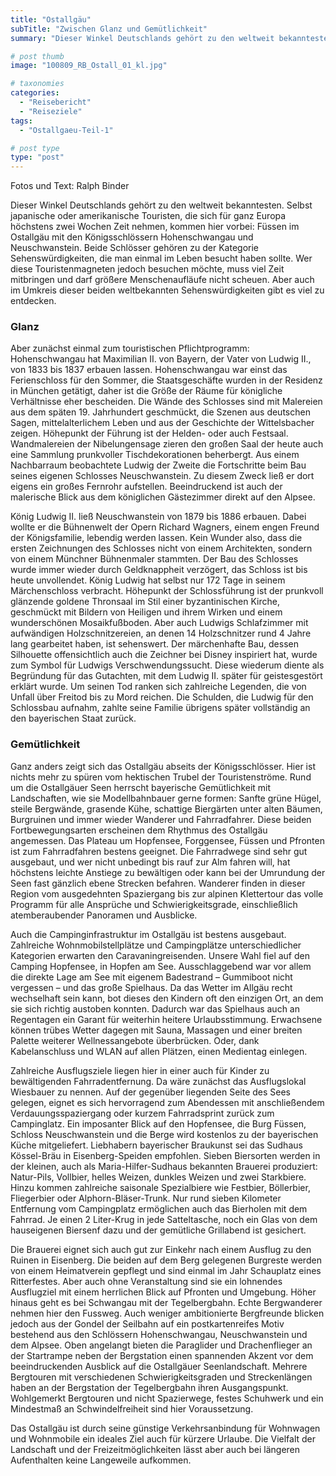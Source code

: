 ```yaml
---
title: "Ostallgäu"
subTitle: "Zwischen Glanz und Gemütlichkeit"
summary: "Dieser Winkel Deutschlands gehört zu den weltweit bekanntesten. Selbst japanische oder amerikanische Touristen, die sich für ganz Europa höchstens zwei Wochen Zeit nehmen, kommen hier vorbei: Füssen im Ostallgäu mit den Königsschlössern Hohenschwangau und Neuschwanstein. Beide Schlösser gehören zu }"

# post thumb
image: "100809_RB_Ostall_01_kl.jpg"

# taxonomies
categories: 
  - "Reisebericht"
  - "Reiseziele"
tags:
  - "Ostallgaeu-Teil-1"

# post type
type: "post"
---
```


Fotos und Text: Ralph Binder 

Dieser Winkel Deutschlands gehört zu den weltweit bekanntesten. Selbst japanische oder amerikanische Touristen, die sich für ganz Europa höchstens zwei Wochen Zeit nehmen, kommen hier vorbei: Füssen im Ostallgäu mit den Königsschlössern Hohenschwangau und Neuschwanstein. Beide Schlösser gehören zu der Kategorie Sehenswürdigkeiten, die man einmal im Leben besucht haben sollte. Wer diese Touristenmagneten jedoch besuchen möchte, muss viel Zeit mitbringen und darf größere Menschenaufläufe nicht scheuen. Aber auch im Umkreis dieser beiden weltbekannten Sehenswürdigkeiten gibt es viel zu entdecken.  

### Glanz

Aber zunächst einmal zum touristischen Pflichtprogramm: Hohenschwangau hat Maximilian II. von Bayern, der Vater von Ludwig II., von 1833 bis 1837 erbauen lassen. Hohenschwangau war einst das Ferienschloss für den Sommer, die Staatsgeschäfte wurden in der Residenz in München getätigt, daher ist die Größe der Räume für königliche Verhältnisse eher bescheiden. Die Wände des Schlosses sind mit Malereien aus dem späten 19. Jahrhundert geschmückt, die Szenen aus deutschen Sagen, mittelalterlichem Leben und aus der Geschichte der Wittelsbacher zeigen. Höhepunkt der Führung ist der Helden- oder auch Festsaal. Wandmalereien der Nibelungensage zieren den großen Saal der heute auch eine Sammlung prunkvoller Tischdekorationen beherbergt. Aus einem Nachbarraum beobachtete Ludwig der Zweite die Fortschritte beim Bau seines eigenen Schlosses Neuschwanstein. Zu diesem Zweck ließ er dort eigens ein großes Fernrohr aufstellen. Beeindruckend ist auch der malerische Blick aus dem königlichen Gästezimmer direkt auf den Alpsee.  

 König Ludwig II. ließ Neuschwanstein von 1879 bis 1886 erbauen. Dabei wollte er die Bühnenwelt der Opern Richard Wagners, einem engen Freund der Königsfamilie, lebendig werden lassen. Kein Wunder also, dass die ersten Zeichnungen des Schlosses nicht von einem Architekten, sondern von einem Münchner Bühnenmaler stammten. Der Bau des Schlosses wurde immer wieder durch Geldknappheit verzögert, das Schloss ist bis heute unvollendet. König Ludwig hat selbst nur 172 Tage in seinem Märchenschloss verbracht. Höhepunkt der Schlossführung ist der prunkvoll glänzende goldene Thronsaal im Stil einer byzantinischen Kirche, geschmückt mit Bildern von Heiligen und ihrem Wirken und einem wunderschönen Mosaikfußboden. Aber auch Ludwigs Schlafzimmer mit aufwändigen Holzschnitzereien, an denen 14 Holzschnitzer rund 4 Jahre lang gearbeitet haben, ist sehenswert. Der märchenhafte Bau, dessen Silhouette offensichtlich auch die Zeichner bei Disney inspiriert hat, wurde zum Symbol für Ludwigs Verschwendungssucht. Diese wiederum diente als Begründung für das Gutachten, mit dem Ludwig II. später für geistesgestört erklärt wurde. Um seinen Tod ranken sich zahlreiche Legenden, die von Unfall über Freitod bis zu Mord reichen. Die Schulden, die Ludwig für den Schlossbau aufnahm, zahlte seine Familie übrigens später vollständig an den bayerischen Staat zurück.  

### Gemütlichkeit

Ganz anders zeigt sich das Ostallgäu abseits der Königsschlösser. Hier ist nichts mehr zu spüren vom hektischen Trubel der Touristenströme. Rund um die Ostallgäuer Seen herrscht bayerische Gemütlichkeit mit Landschaften, wie sie Modellbahnbauer gerne formen: Sanfte grüne Hügel, steile Bergwände, grasende Kühe, schattige Biergärten unter alten Bäumen, Burgruinen und immer wieder Wanderer und Fahrradfahrer. Diese beiden Fortbewegungsarten erscheinen dem Rhythmus des Ostallgäu angemessen. Das Plateau um Hopfensee, Forggensee, Füssen und Pfronten ist zum Fahrradfahren bestens geeignet. Die Fahrradwege sind sehr gut ausgebaut, und wer nicht unbedingt bis rauf zur Alm fahren will, hat höchstens leichte Anstiege zu bewältigen oder kann bei der Umrundung der Seen fast gänzlich ebene Strecken befahren. Wanderer finden in dieser Region vom ausgedehnten Spaziergang bis zur alpinen Klettertour das volle Programm für alle Ansprüche und Schwierigkeitsgrade, einschließlich atemberaubender Panoramen und Ausblicke.  

 Auch die Campinginfrastruktur im Ostallgäu ist bestens ausgebaut. Zahlreiche Wohnmobilstellplätze und Campingplätze unterschiedlicher Kategorien erwarten den Caravaningreisenden. Unsere Wahl fiel auf den Camping Hopfensee, in Hopfen am See. Ausschlaggebend war vor allem die direkte Lage am See mit eigenem Badestrand – Gummiboot nicht vergessen – und das große Spielhaus. Da das Wetter im Allgäu recht wechselhaft sein kann, bot dieses den Kindern oft den einzigen Ort, an dem sie sich richtig austoben konnten. Dadurch war das Spielhaus auch an Regentagen ein Garant für weiterhin heitere Urlaubsstimmung. Erwachsene können trübes Wetter dagegen mit Sauna, Massagen und einer breiten Palette weiterer Wellnessangebote überbrücken. Oder, dank Kabelanschluss und WLAN auf allen Plätzen, einen Medientag einlegen.  

 Zahlreiche Ausflugsziele liegen hier in einer auch für Kinder zu bewältigenden Fahrradentfernung. Da wäre zunächst das Ausflugslokal Wiesbauer zu nennen. Auf der gegenüber liegenden Seite des Sees gelegen, eignet es sich hervorragend zum Abendessen mit anschließendem Verdauungsspaziergang oder kurzem Fahrradsprint zurück zum Campinglatz. Ein imposanter Blick auf den Hopfensee, die Burg Füssen, Schloss Neuschwanstein und die Berge wird kostenlos zu der bayerischen Küche mitgeliefert. Liebhabern bayerischer Braukunst sei das Sudhaus Kössel-Bräu in Eisenberg-Speiden empfohlen. Sieben Biersorten werden in der kleinen, auch als Maria-Hilfer-Sudhaus bekannten Brauerei produziert: Natur-Pils, Vollbier, helles Weizen, dunkles Weizen und zwei Starkbiere. Hinzu kommen zahlreiche saisonale Spezialbiere wie Festbier, Böllerbier, Fliegerbier oder Alphorn-Bläser-Trunk. Nur rund sieben Kilometer Entfernung vom Campingplatz ermöglichen auch das Bierholen mit dem Fahrrad. Je einen 2 Liter-Krug in jede Satteltasche, noch ein Glas von dem hauseigenen Biersenf dazu und der gemütliche Grillabend ist gesichert.  

 Die Brauerei eignet sich auch gut zur Einkehr nach einem Ausflug zu den Ruinen in Eisenberg. Die beiden auf dem Berg gelegenen Burgreste werden von einem Heimatverein gepflegt und sind einmal im Jahr Schauplatz eines Ritterfestes. Aber auch ohne Veranstaltung sind sie ein lohnendes Ausflugziel mit einem herrlichen Blick auf Pfronten und Umgebung. Höher hinaus geht es bei Schwangau mit der Tegelbergbahn. Echte Bergwanderer nehmen hier den Fussweg. Auch weniger ambitionierte Bergfreunde blicken jedoch aus der Gondel der Seilbahn auf ein postkartenreifes Motiv bestehend aus den Schlössern Hohenschwangau, Neuschwanstein und dem Alpsee. Oben angelangt bieten die Paraglider und Drachenflieger an der Startrampe neben der Bergstation einen spannenden Akzent vor dem beeindruckenden Ausblick auf die Ostallgäuer Seenlandschaft. Mehrere Bergtouren mit verschiedenen Schwierigkeitsgraden und Streckenlängen haben an der Bergstation der Tegelbergbahn ihren Ausgangspunkt. Wohlgemerkt Bergtouren und nicht Spazierwege, festes Schuhwerk und ein Mindestmaß an Schwindelfreiheit sind hier Voraussetzung.  

 Das Ostallgäu ist durch seine günstige Verkehrsanbindung für Wohnwagen und Wohnmobile ein ideales Ziel auch für kürzere Urlaube. Die Vielfalt der Landschaft und der Freizeitmöglichkeiten lässt aber auch bei längeren Aufenthalten keine Langeweile aufkommen.